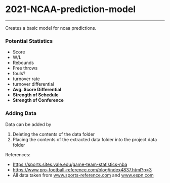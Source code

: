 # 2021-NCAA-prediction-model
---
Creates a basic model for ncaa predictions.

### Potential Statistics
* Score
* W/L
* Rebounds
* Free throws
* fouls?
* turnover rate
* turnover differential
* **Avg. Score Differential**
* **Strength of Schedule**
* **Strength of Conference**

### Adding Data
Data can be added by
1. Deleting the contents of the data folder
2. Placing the contents of the extracted data folder into the project data folder

References:
* https://sports.sites.yale.edu/game-team-statistics-nba
* https://www.pro-football-reference.com/blog/index4837.html?p=3
* All data taken from www.sports-reference.com and www.espn.com
